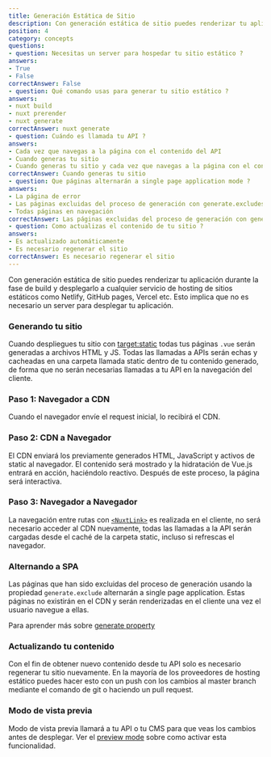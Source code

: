 ```yaml
---
title: Generación Estática de Sitio
description: Con generación estática de sitio puedes renderizar tu aplicación durante la fase de build y desplegarlo a cualquier servicio de hosting de sitios estáticos como Netlify, GitHub pages, Vercel etc.
position: 4
category: concepts
questions:
- question: Necesitas un server para hospedar tu sitio estático ?
answers:
- True
- False
correctAnswer: False
- question: Qué comando usas para generar tu sitio estático ?
answers:
- nuxt build
- nuxt prerender
- nuxt generate
correctAnswer: nuxt generate
- question: Cuándo es llamada tu API ?
answers:
- Cada vez que navegas a la página con el contenido del API
- Cuando generas tu sitio
- Cuando generas tu sitio y cada vez que navegas a la página con el contenido del API
correctAnswer: Cuando generas tu sitio
- question: Que páginas alternarán a single page application mode ?
answers:
- La página de error
- Las páginas excluidas del proceso de generación con generate.excludes 
- Todas páginas en navegación
correctAnswer: Las páginas excluidas del proceso de generación con generate.excludes
- question: Como actualizas el contenido de tu sitio ?
answers:
- Es actualizado automáticamente
- Es necesario regenerar el sitio
correctAnswer: Es necesario regenerar el sitio
---
```


Con generación estática de sitio puedes renderizar tu aplicación durante la fase de build y desplegarlo a cualquier servicio de hosting de sitios estáticos como Netlify, GitHub pages, Vercel etc. Esto implica que no es necesario un server para desplegar tu aplicación.

### Generando tu sitio

Cuando despliegues tu sitio con [target:static](/guides/features/deployment-targets#static-hosting) todas tus páginas `.vue` serán generadas a archivos HTML y JS. Todas las llamadas a APIs serán echas y cacheadas en una carpeta llamada static dentro de tu contenido generado, de forma que no serán necesarias llamadas a tu API en la navegación del cliente.

### Paso 1: Navegador a CDN

Cuando el navegador envíe el request inicial, lo recibirá el CDN.

### Paso 2: CDN a Navegador

El CDN enviará los previamente generados HTML, JavaScript y activos de static al navegador.
El contenido será mostrado y la hidratación de Vue.js entrará en acción, haciéndolo reactivo. Después de este proceso, la página será interactiva.

### Paso 3: Navegador a  Navegador

La navegación entre rutas con [`<NuxtLink>`](/guides/features/nuxt-components#the-nuxtlink-component) es realizada en el cliente, no será necesario acceder al CDN nuevamente, todas las llamadas a la API serán cargadas desde el caché de la carpeta static, incluso si refrescas el navegador.

### Alternando a SPA 

Las páginas que han sido excluidas del proceso de generación usando la propiedad `generate.exclude` alternarán a single page application. Estas páginas no existirán en el CDN y serán renderizadas en el cliente una vez el usuario navegue a ellas.

<base-alert type="next">

Para aprender más sobre [generate property](/guides/configuration-glossary/configuration-generate#exclude)

</base-alert>

### Actualizando tu contenido

Con el fin de obtener nuevo contenido desde tu API solo es necesario regenerar tu sitio nuevamente. En la mayoría de los proveedores de hosting estático puedes hacer esto con un push con los cambios al master branch mediante el comando de git o haciendo un pull request.

### Modo de vista previa

Modo de vista previa llamará a tu API o tu CMS para que veas los cambios antes de desplegar. Ver el [preview mode](/guides/features/live-preview) sobre como activar esta funcionalidad.

<quiz :questions="questions"></quiz>
